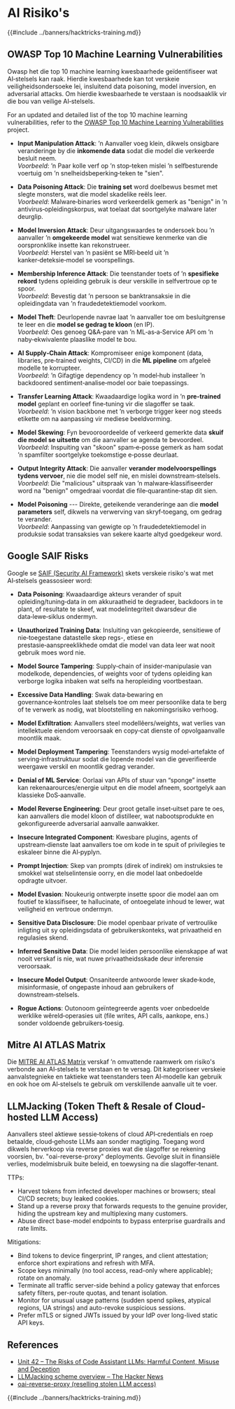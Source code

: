 # AI Risiko's

{{#include ../banners/hacktricks-training.md}}

## OWASP Top 10 Machine Learning Vulnerabilities

Owasp het die top 10 machine learning kwesbaarhede geïdentifiseer wat AI‑stelsels kan raak. Hierdie kwesbaarhede kan tot verskeie veiligheidsondersoeke lei, insluitend data poisoning, model inversion, en adversarial attacks. Om hierdie kwesbaarhede te verstaan is noodsaaklik vir die bou van veilige AI‑stelsels.

For an updated and detailed list of the top 10 machine learning vulnerabilities, refer to the [OWASP Top 10 Machine Learning Vulnerabilities](https://owasp.org/www-project-machine-learning-security-top-10/) project.

- **Input Manipulation Attack**: ’n Aanvaller voeg klein, dikwels onsigbare veranderinge by die **inkomende data** sodat die model die verkeerde besluit neem.\
*Voorbeeld*: ’n Paar kolle verf op ’n stop‑teken mislei ’n selfbesturende voertuig om ’n snelheidsbeperking‑teken te "sien".

- **Data Poisoning Attack**: Die **training set** word doelbewus besmet met slegte monsters, wat die model skadelike reëls leer.\
*Voorbeeld*: Malware‑binaries word verkeerdelik gemerk as "benign" in ’n antivirus‑opleidingskorpus, wat toelaat dat soortgelyke malware later deurglip.

- **Model Inversion Attack**: Deur uitgangswaardes te ondersoek bou ’n aanvaller ’n **omgekeerde model** wat sensitiewe kenmerke van die oorspronklike insette kan rekonstrueer.\
*Voorbeeld*: Herstel van ’n pasiënt se MRI‑beeld uit ’n kanker‑deteksie‑model se voorspellings.

- **Membership Inference Attack**: Die teenstander toets of ’n **spesifieke rekord** tydens opleiding gebruik is deur verskille in selfvertroue op te spoor.\
*Voorbeeld*: Bevestig dat ’n persoon se banktransaksie in die opleidingdata van ’n fraudedetektiemodel voorkom.

- **Model Theft**: Deurlopende navrae laat ’n aanvaller toe om besluitgrense te leer en die **model se gedrag te kloon** (en IP).\
*Voorbeeld*: Oes genoeg Q&A‑pare van ’n ML‑as‑a‑Service API om ’n naby‑ekwivalente plaaslike model te bou.

- **AI Supply‑Chain Attack**: Kompromiseer enige komponent (data, libraries, pre‑trained weights, CI/CD) in die **ML pipeline** om afgeleë modelle te korrupteer.\
*Voorbeeld*: ’n Gifagtige dependency op ’n model‑hub installeer ’n backdoored sentiment‑analise‑model oor baie toepassings.

- **Transfer Learning Attack**: Kwaadaardige logika word in ’n **pre‑trained model** geplant en oorleef fine‑tuning vir die slagoffer se taak.\
*Voorbeeld*: ’n vision backbone met ’n verborge trigger keer nog steeds etikette om na aanpassing vir mediese beeldvorming.

- **Model Skewing**: Fyn bevooroordeelde of verkeerd gemerkte data **skuif die model se uitsette** om die aanvaller se agenda te bevoordeel.\
*Voorbeeld*: Inspuiting van "skoon" spam‑e‑posse gemerk as ham sodat ’n spamfilter soortgelyke toekomstige e‑posse deurlaat.

- **Output Integrity Attack**: Die aanvaller **verander modelvoorspellings tydens vervoer**, nie die model self nie, en mislei downstream‑stelsels.\
*Voorbeeld*: Die "malicious" uitspraak van ’n malware‑klassifiseerder word na "benign" omgedraai voordat die file‑quarantine‑stap dit sien.

- **Model Poisoning** --- Direkte, geteikende veranderinge aan die **model parameters** self, dikwels na verwerving van skryf‑toegang, om gedrag te verander.\
*Voorbeeld*: Aanpassing van gewigte op ’n fraudedetektiemodel in produksie sodat transaksies van sekere kaarte altyd goedgekeur word.


## Google SAIF Risks

Google se [SAIF (Security AI Framework)](https://saif.google/secure-ai-framework/risks) skets verskeie risiko's wat met AI‑stelsels geassosieer word:

- **Data Poisoning**: Kwaadaardige akteurs verander of spuit opleiding/tuning‑data in om akkuraatheid te degradeer, backdoors in te plant, of resultate te skeef, wat modelintegriteit dwarsdeur die data‑lewe‑siklus ondermyn.

- **Unauthorized Training Data**: Insluiting van gekopieerde, sensitiewe of nie‑toegestane datastelle skep regs-, etiese en prestasie‑aanspreeklikhede omdat die model van data leer wat nooit gebruik moes word nie.

- **Model Source Tampering**: Supply‑chain of insider‑manipulasie van modelkode, dependencies, of weights voor of tydens opleiding kan verborge logika inbaken wat selfs na heropleiding voortbestaan.

- **Excessive Data Handling**: Swak data‑bewaring en governance‑kontroles laat stelsels toe om meer persoonlike data te berg of te verwerk as nodig, wat blootstelling en nakomingsrisiko verhoog.

- **Model Exfiltration**: Aanvallers steel modellêers/weights, wat verlies van intellektuele eiendom veroorsaak en copy‑cat dienste of opvolgaanvalle moontlik maak.

- **Model Deployment Tampering**: Teenstanders wysig model‑artefakte of serving‑infrastruktuur sodat die lopende model van die geverifieerde weergawe verskil en moontlik gedrag verander.

- **Denial of ML Service**: Oorlaai van APIs of stuur van “sponge” insette kan rekenaarources/energie uitput en die model afneem, soortgelyk aan klassieke DoS‑aanvalle.

- **Model Reverse Engineering**: Deur groot getalle inset‑uitset pare te oes, kan aanvallers die model kloon of distilleer, wat nabootsprodukte en gekonfigureerde adversarial aanvalle aanwakker.

- **Insecure Integrated Component**: Kwesbare plugins, agents of upstream‑dienste laat aanvallers toe om kode in te spuit of privilegies te eskaleer binne die AI‑pyplyn.

- **Prompt Injection**: Skep van prompts (direk of indirek) om instruksies te smokkel wat stelselintensie oorry, en die model laat onbedoelde opdragte uitvoer.

- **Model Evasion**: Noukeurig ontwerpte insette spoor die model aan om foutief te klassifiseer, te hallucinate, of ontoegelate inhoud te lewer, wat veiligheid en vertroue ondermyn.

- **Sensitive Data Disclosure**: Die model openbaar private of vertroulike inligting uit sy opleidingsdata of gebruikerskonteks, wat privaatheid en regulasies skend.

- **Inferred Sensitive Data**: Die model leiden persoonlike eienskappe af wat nooit verskaf is nie, wat nuwe privaatheidsskade deur inferensie veroorsaak.

- **Insecure Model Output**: Onsaniteerde antwoorde lewer skade‑kode, misinformasie, of ongepaste inhoud aan gebruikers of downstream‑stelsels.

- **Rogue Actions**: Outonoom geïntegreerde agents voer onbedoelde werklike wêreld‑operasies uit (file writes, API calls, aankope, ens.) sonder voldoende gebruikers‑toesig.

## Mitre AI ATLAS Matrix

Die [MITRE AI ATLAS Matrix](https://atlas.mitre.org/matrices/ATLAS) verskaf ’n omvattende raamwerk om risiko's verbonde aan AI‑stelsels te verstaan en te versag. Dit kategoriseer verskeie aanvalstegnieke en taktieke wat teenstanders teen AI‑modelle kan gebruik en ook hoe om AI‑stelsels te gebruik om verskillende aanvalle uit te voer.


## LLMJacking (Token Theft & Resale of Cloud-hosted LLM Access)

Aanvallers steel aktiewe sessie‑tokens of cloud API‑credentials en roep betaalde, cloud‑gehoste LLMs aan sonder magtiging. Toegang word dikwels herverkoop via reverse proxies wat die slagoffer se rekening voorsien, bv. "oai-reverse-proxy" deployments. Gevolge sluit in finansiële verlies, modelmisbruik buite beleid, en toewysing na die slagoffer‑tenant.

TTPs:
- Harvest tokens from infected developer machines or browsers; steal CI/CD secrets; buy leaked cookies.
- Stand up a reverse proxy that forwards requests to the genuine provider, hiding the upstream key and multiplexing many customers.
- Abuse direct base-model endpoints to bypass enterprise guardrails and rate limits.

Mitigations:
- Bind tokens to device fingerprint, IP ranges, and client attestation; enforce short expirations and refresh with MFA.
- Scope keys minimally (no tool access, read-only where applicable); rotate on anomaly.
- Terminate all traffic server-side behind a policy gateway that enforces safety filters, per-route quotas, and tenant isolation.
- Monitor for unusual usage patterns (sudden spend spikes, atypical regions, UA strings) and auto-revoke suspicious sessions.
- Prefer mTLS or signed JWTs issued by your IdP over long-lived static API keys.

## References
- [Unit 42 – The Risks of Code Assistant LLMs: Harmful Content, Misuse and Deception](https://unit42.paloaltonetworks.com/code-assistant-llms/)
- [LLMJacking scheme overview – The Hacker News](https://thehackernews.com/2024/05/researchers-uncover-llmjacking-scheme.html)
- [oai-reverse-proxy (reselling stolen LLM access)](https://gitgud.io/khanon/oai-reverse-proxy)

{{#include ../banners/hacktricks-training.md}}
